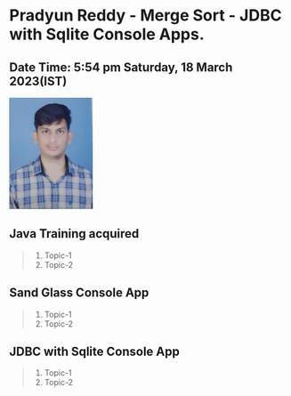 # Pradyun Reddy - Merge Sort - JDBC with Sqlite Console Apps.

## Date  Time:  5:54 pm Saturday, 18 March 2023(IST)

![Pradyun Reddy|150x200](.\Documentation\Images\Pradyun.png)


## Java Training acquired
 
> 1. Topic-1
> 1. Topic-2
 
## Sand Glass Console App
 
> 1. Topic-1
> 1. Topic-2
 
## JDBC with Sqlite Console App
 
> 1. Topic-1
> 1. Topic-2